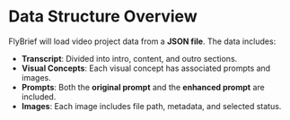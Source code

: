 # Data Structure Overview

FlyBrief will load video project data from a **JSON file**. The data includes:
- **Transcript**: Divided into intro, content, and outro sections.
- **Visual Concepts**: Each visual concept has associated prompts and images.
- **Prompts**: Both the **original prompt** and the **enhanced prompt** are included.
- **Images**: Each image includes file path, metadata, and selected status.
